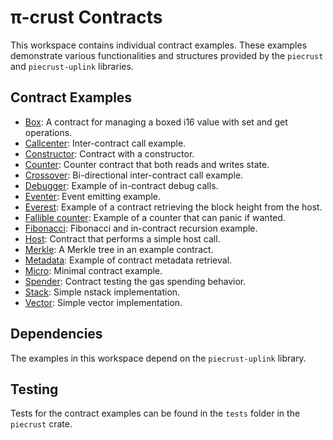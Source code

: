 # π-crust Contracts

This workspace contains individual contract examples. These examples demonstrate various functionalities and structures provided by the `piecrust` and `piecrust-uplink` libraries. 

## Contract Examples

- [Box](box/): A contract for managing a boxed i16 value with set and get operations.
- [Callcenter](callcenter/): Inter-contract call example.
- [Constructor](constructor/): Contract with a constructor.
- [Counter](counter/): Counter contract that both reads and writes state.
- [Crossover](crossover/): Bi-directional inter-contract call example.
- [Debugger](debugger/): Example of in-contract debug calls.
- [Eventer](eventer/): Event emitting example.
- [Everest](everest/): Example of a contract retrieving the block height from the host.
- [Fallible counter](fallible_counter/): Example of a counter that can panic if wanted.
- [Fibonacci](fibonacci/): Fibonacci and in-contract recursion example.
- [Host](host/): Contract that performs a simple host call.
- [Merkle](merkle/): A Merkle tree in an example contract.
- [Metadata](metadata/): Example of contract metadata retrieval.
- [Micro](micro/): Minimal contract example.
- [Spender](spender/): Contract testing the gas spending behavior.
- [Stack](stack/): Simple nstack implementation.
- [Vector](vector/): Simple vector implementation.

## Dependencies

The examples in this workspace depend on the `piecrust-uplink` library.

## Testing

Tests for the contract examples can be found in the `tests` folder in the `piecrust` crate.
